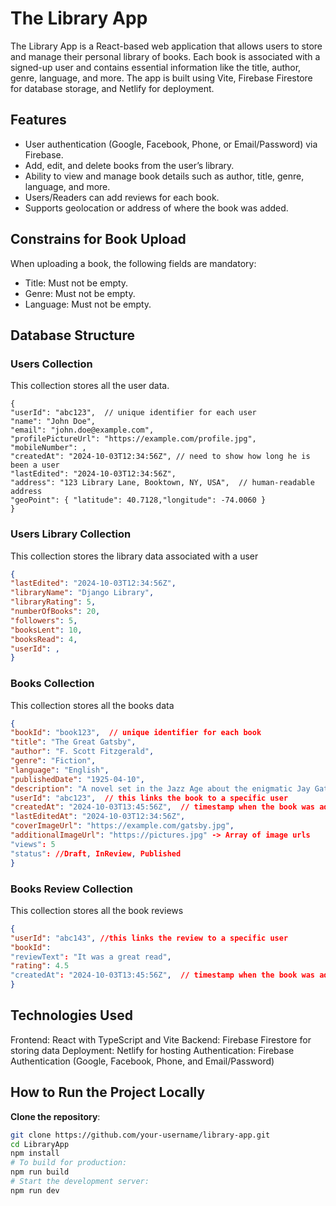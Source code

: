 # The Library App

The Library App is a React-based web application that allows users to store and manage their personal library of books. Each book is associated with a signed-up user and contains essential information like the title, author, genre, language, and more. The app is built using Vite, Firebase Firestore for database storage, and Netlify for deployment.

## Features
- User authentication (Google, Facebook, Phone, or Email/Password) via Firebase.
- Add, edit, and delete books from the user’s library.
- Ability to view and manage book details such as author, title, genre, language, and more.
- Users/Readers can add reviews for each book.
- Supports geolocation or address of where the book was added.

## Constrains for Book Upload

When uploading a book, the following fields are mandatory:

- Title: Must not be empty.
- Genre: Must not be empty. 
- Language: Must not be empty. 

## Database Structure

### **Users Collection**

This collection stores all the user data.

```jsonc
{
"userId": "abc123",  // unique identifier for each user
"name": "John Doe",
"email": "john.doe@example.com",
"profilePictureUrl": "https://example.com/profile.jpg",
"mobileNumber": ,
"createdAt": "2024-10-03T12:34:56Z", // need to show how long he is been a user
"lastEdited": "2024-10-03T12:34:56Z", 
"address": "123 Library Lane, Booktown, NY, USA",  // human-readable address
"geoPoint": { "latitude": 40.7128,"longitude": -74.0060 }
}
```

### **Users Library Collection**

This collection stores the library data associated with a user
```json
{
"lastEdited": "2024-10-03T12:34:56Z",
"libraryName": "Django Library",
"libraryRating": 5,
"numberOfBooks": 20,
"followers": 5,
"booksLent": 10,
"booksRead": 4,
"userId": , 
}
```

### **Books Collection**

This collection stores all the books data

```json
{
"bookId": "book123",  // unique identifier for each book
"title": "The Great Gatsby",
"author": "F. Scott Fitzgerald",
"genre": "Fiction",
"language": "English", 
"publishedDate": "1925-04-10", 
"description": "A novel set in the Jazz Age about the enigmatic Jay Gatsby and his love for Daisy Buchanan.", 
"userId": "abc123",  // this links the book to a specific user
"createdAt": "2024-10-03T13:45:56Z",  // timestamp when the book was added
"lastEditedAt": "2024-10-03T12:34:56Z", 
"coverImageUrl": "https://example.com/gatsby.jpg",
"additionalImageUrl": "https://pictures.jpg" -> Array of image urls
"views": 5
"status": //Draft, InReview, Published
}
```

### **Books Review Collection**

This collection stores all the book reviews

```json
{
"userId": "abc143", //this links the review to a specific user
"bookId": 
"reviewText": "It was a great read", 
"rating": 4.5
"createdAt": "2024-10-03T13:45:56Z",  // timestamp when the book was added
}
```

## Technologies Used

Frontend: React with TypeScript and Vite
Backend: Firebase Firestore for storing data
Deployment: Netlify for hosting
Authentication: Firebase Authentication (Google, Facebook, Phone, and Email/Password)

## How to Run the Project Locally

**Clone the repository**:
   ```bash
   git clone https://github.com/your-username/library-app.git
   cd LibraryApp
   npm install
   # To build for production:
   npm run build
   # Start the development server:
   npm run dev
   ```










